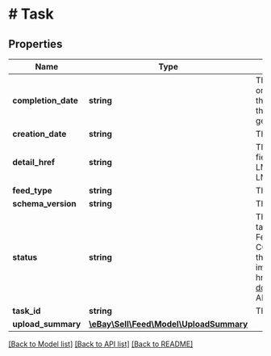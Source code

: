 # # Task

## Properties

Name | Type | Description | Notes
------------ | ------------- | ------------- | -------------
**completion_date** | **string** | The timestamp when the task went into the COMPLETED or COMPLETED_WITH_ERROR state. This state means that eBay has compiled the report for the seller based on the seller&amp;rsquo;s filter criteria, and the seller can run a getResultFile call to download the report. | [optional]
**creation_date** | **string** | The date the task was created. | [optional]
**detail_href** | **string** | The path to the call URI used to retrieve the task. This field points to the GetOrderTask URI if the task is for LMS_ORDER_REPORT or will be null if this task is for LMS_ORDER_ACK. | [optional]
**feed_type** | **string** | The feed type associated with the task. | [optional]
**schema_version** | **string** | The schema version number associated with the task. | [optional]
**status** | **string** | The enumeration value that indicates the state of the task that was submitted in the request. See FeedStatusEnum for information. The values COMPLETED and COMPLETED_WITH_ERROR indicate the Order Report file is ready to download. For implementation help, refer to &lt;a href&#x3D;&#39;https://developer.ebay.com/api-docs/sell/feed/types/api:FeedStatusEnum&#39;&gt;eBay API documentation&lt;/a&gt; | [optional]
**task_id** | **string** | The ID of the task that was submitted in the request. | [optional]
**upload_summary** | [**\eBay\Sell\Feed\Model\UploadSummary**](UploadSummary.md) |  | [optional]

[[Back to Model list]](../../README.md#models) [[Back to API list]](../../README.md#endpoints) [[Back to README]](../../README.md)
